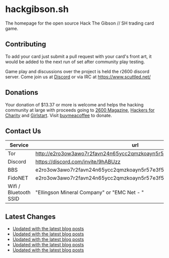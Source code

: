 # hackgibson.sh
The homepage for the open source Hack The Gibson // SH trading card game.


## Contributing

To add your card just submit a pull request with your card's front art, it would be added to the next run of set after community play testing.

Game play and discussions over the project is held the r2600 discord server. Come join us at [Discord](https://discord.com/invite/9hABUzz) or via IRC at https://www.scuttled.net/


## Donations

Your donation of $13.37 or more is welcome and helps the hacking community at large with proceeds going to [2600 Magazine](https://2600.com/), [Hackers for Charity](https://hackersforcharity.org) and [Girlstart](https://girlstart.org).  Visit [buymeacoffee](https://www.buymeacoffee.com/hackgibson.sh) to donate.


## Contact Us

Service | url
-|-
Tor | http://e2ro3ow3awo7r2favn24n65ycc2qmzkoayn5r57e3f56nvjwdcgg32ad.onion
Discord | https://discord.com/invite/9hABUzz
BBS | e2ro3ow3awo7r2favn24n65ycc2qmzkoayn5r57e3f56nvjwdcgg32ad.onion:23
FidoNET | e2ro3ow3awo7r2favn24n65ycc2qmzkoayn5r57e3f56nvjwdcgg32ad.onion:24554
Wifi / Bluetooth SSID | "Ellingson Mineral Company" or "EMC Net - <fidonet address>"

## Latest Changes
<!-- BLOG-POST-LIST:START -->
- [Updated with the latest blog posts](https://github.com/DFW2600/hackgibson.sh/commit/5b8c723aa2b25dc3922761b5e73ce54c0ee18c52)
- [Updated with the latest blog posts](https://github.com/DFW2600/hackgibson.sh/commit/e5a345cec33afe7f102e9c8c09a24b2eb16b0bf0)
- [Updated with the latest blog posts](https://github.com/DFW2600/hackgibson.sh/commit/8916f67b5b6a8924e67becef090b612264eeb867)
- [Updated with the latest blog posts](https://github.com/DFW2600/hackgibson.sh/commit/a1ac77c24e5a3600d3d5d34e48b97a55963cef61)
- [Updated with the latest blog posts](https://github.com/DFW2600/hackgibson.sh/commit/775e4e8833ce23d4a458daad8f348390bc85f6d5)
<!-- BLOG-POST-LIST:END -->
